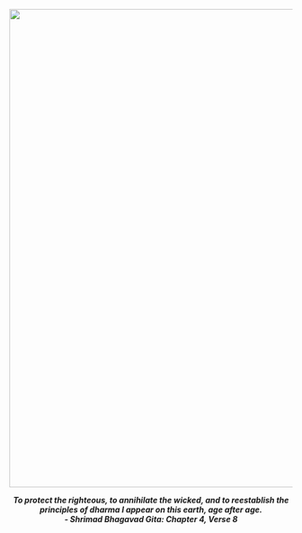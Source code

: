 
<p align="center">
<img src="https://user-images.githubusercontent.com/82377810/227731952-cee25f3a-75ae-4a8c-bf79-bbbbde2f5415.png" height=850 width=650>
</p>
<!--- <p align="center">
<img  src="https://user-images.githubusercontent.com/82377810/214842367-aa63f0b8-5527-4678-9b6f-232ee6aef9fa.png" width=500 height=500 >
</p>
<p align="center"> <b>|| परित्राणाय साधूनां विनाशाय च दुष्कृताम् | धर्मसंस्थापनार्थाय सम्भवामि युगे युगे ||</b> </p>
<p align="center"> <b> <i>To protect the righteous, to annihilate the wicked, and to reestablish the principles of dharma I appear on this earth, age after age. <i><br> - Bhagavad Gita: Chapter 4, Verse 8 </b></p>
---!>

<p align="center">
<b> <i>To protect the righteous, to annihilate the wicked, and to reestablish the principles of dharma I appear on this earth, age after age. <i><br> - Shrimad Bhagavad Gita: Chapter 4, Verse 8 </b> </p>

